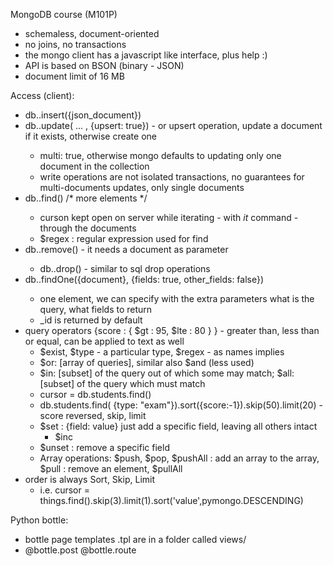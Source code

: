 MongoDB course (M101P)
- schemaless, document-oriented
- no joins, no transactions
- the mongo client has a javascript like interface, plus help :)
- API is based on BSON (binary - JSON)
- document limit of 16 MB



Access (client):
- db.<name>.insert({json_document})
- db.<name>.update( ... , {upsert: true}) - or upsert operation, update a document if it exists, otherwise create one
    - multi: true, otherwise mongo defaults to updating only one document in the collection
    - write operations are not isolated transactions, no guarantees for multi-documents updates, only single documents
- db.<name>.find() /* more elements */
    - curson kept open on server while iterating - with _it_ command - through the documents
    - $regex : regular expression used for find
- db.<name>.remove() - it needs a document as parameter
    - db.<name>.drop() - similar to sql drop operations
- db.<name>.findOne({document}, {fields: true, other_fields: false})
    - one element, we can specify with the extra parameters what is the query, what fields to return
    - _id is returned by default
- query operators {score : { $gt : 95, $lte : 80 } } - greater than, less than or equal, can be applied to text as well
    - $exist, $type - a particular type, $regex - as names implies
    - $or: [array of queries], similar also $and (less used)
    - $in: [subset] of the query out of which some may match; $all: [subset] of the query which must match
    - cursor = db.students.find()
    - db.students.find( {type: "exam"}).sort({score:-1}).skip(50).limit(20) - score reversed, skip, limit
    - $set : {field: value} just add a specific field, leaving all others intact
        - $inc
    - $unset : remove a specific field
    - Array operations: $push, $pop, $pushAll : add an array to the array, $pull : remove an element, $pullAll
- order is always Sort, Skip, Limit
    - i.e. cursor = things.find().skip(3).limit(1).sort('value',pymongo.DESCENDING)




Python bottle:
- bottle page templates .tpl are in a folder called views/
- @bottle.post @bottle.route
